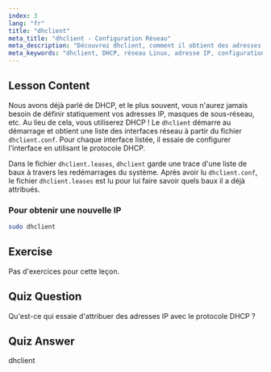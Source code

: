 ```yaml
---
index: 3
lang: "fr"
title: "dhclient"
meta_title: "dhclient - Configuration Réseau"
meta_description: "Découvrez dhclient, comment il obtient des adresses IP en utilisant DHCP et gère les baux réseau. Comprenez les fichiers dhclient.conf et dhclient.leases. Guide pour débutants Linux."
meta_keywords: "dhclient, DHCP, réseau Linux, adresse IP, configuration réseau, tutoriel Linux, guide du débutant"
---
```


## Lesson Content

Nous avons déjà parlé de DHCP, et le plus souvent, vous n'aurez jamais besoin de définir statiquement vos adresses IP, masques de sous-réseau, etc. Au lieu de cela, vous utiliserez DHCP ! Le `dhclient` démarre au démarrage et obtient une liste des interfaces réseau à partir du fichier `dhclient.conf`. Pour chaque interface listée, il essaie de configurer l'interface en utilisant le protocole DHCP.

Dans le fichier `dhclient.leases`, `dhclient` garde une trace d'une liste de baux à travers les redémarrages du système. Après avoir lu `dhclient.conf`, le fichier `dhclient.leases` est lu pour lui faire savoir quels baux il a déjà attribués.

### Pour obtenir une nouvelle IP

```bash
sudo dhclient
```

## Exercise

Pas d'exercices pour cette leçon.

## Quiz Question

Qu'est-ce qui essaie d'attribuer des adresses IP avec le protocole DHCP ?

## Quiz Answer

dhclient
